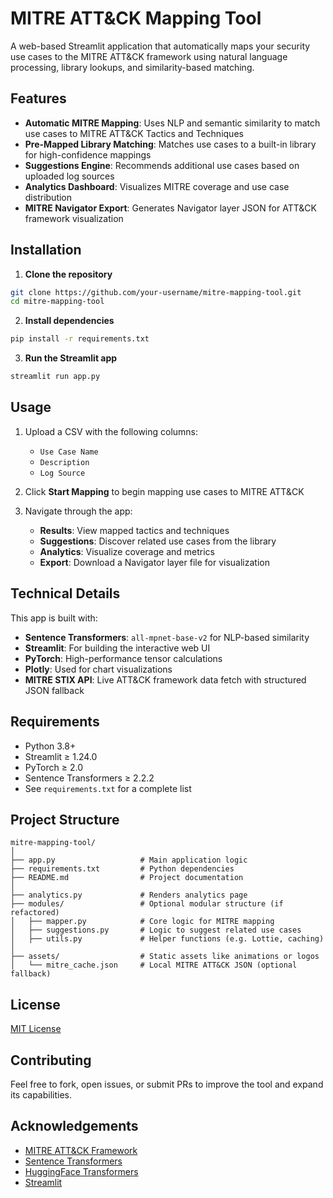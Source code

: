 
# MITRE ATT&CK Mapping Tool

A web-based Streamlit application that automatically maps your security use cases to the MITRE ATT&CK framework using natural language processing, library lookups, and similarity-based matching.

## Features

- **Automatic MITRE Mapping**: Uses NLP and semantic similarity to match use cases to MITRE ATT&CK Tactics and Techniques
- **Pre-Mapped Library Matching**: Matches use cases to a built-in library for high-confidence mappings
- **Suggestions Engine**: Recommends additional use cases based on uploaded log sources
- **Analytics Dashboard**: Visualizes MITRE coverage and use case distribution
- **MITRE Navigator Export**: Generates Navigator layer JSON for ATT&CK framework visualization

## Installation

1. **Clone the repository**
```bash
git clone https://github.com/your-username/mitre-mapping-tool.git
cd mitre-mapping-tool
```

2. **Install dependencies**
```bash
pip install -r requirements.txt
```

3. **Run the Streamlit app**
```bash
streamlit run app.py
```

## Usage

1. Upload a CSV with the following columns:
   - `Use Case Name`
   - `Description`
   - `Log Source`

2. Click **Start Mapping** to begin mapping use cases to MITRE ATT&CK

3. Navigate through the app:
   - **Results**: View mapped tactics and techniques
   - **Suggestions**: Discover related use cases from the library
   - **Analytics**: Visualize coverage and metrics
   - **Export**: Download a Navigator layer file for visualization

## Technical Details

This app is built with:
- **Sentence Transformers**: `all-mpnet-base-v2` for NLP-based similarity
- **Streamlit**: For building the interactive web UI
- **PyTorch**: High-performance tensor calculations
- **Plotly**: Used for chart visualizations
- **MITRE STIX API**: Live ATT&CK framework data fetch with structured JSON fallback

## Requirements

- Python 3.8+
- Streamlit ≥ 1.24.0
- PyTorch ≥ 2.0
- Sentence Transformers ≥ 2.2.2
- See `requirements.txt` for a complete list

## Project Structure

```
mitre-mapping-tool/
│
├── app.py                   # Main application logic
├── requirements.txt         # Python dependencies
├── README.md                # Project documentation
│
├── analytics.py             # Renders analytics page
├── modules/                 # Optional modular structure (if refactored)
│   ├── mapper.py            # Core logic for MITRE mapping
│   ├── suggestions.py       # Logic to suggest related use cases
│   ├── utils.py             # Helper functions (e.g. Lottie, caching)
│
├── assets/                  # Static assets like animations or logos
│   └── mitre_cache.json     # Local MITRE ATT&CK JSON (optional fallback)
```

## License

[MIT License](LICENSE)

## Contributing

Feel free to fork, open issues, or submit PRs to improve the tool and expand its capabilities.

## Acknowledgements

- [MITRE ATT&CK Framework](https://attack.mitre.org/)
- [Sentence Transformers](https://www.sbert.net/)
- [HuggingFace Transformers](https://huggingface.co/sentence-transformers)
- [Streamlit](https://streamlit.io/)
